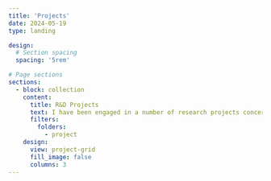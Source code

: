 ```yaml
---
title: 'Projects'
date: 2024-05-19
type: landing

design:
  # Section spacing
  spacing: '5rem'

# Page sections
sections:
  - block: collection
    content:
      title: R&D Projects
      text: I have been engaged in a number of research projects concerning the management of large datasets, in accordance with the Open Science movement and the FAIR principles 
      filters:
        folders:
          - project
    design:
      view: project-grid
      fill_image: false
      columns: 3
---
```

